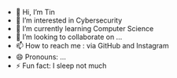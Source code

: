 - 👋 Hi, I’m Tin
- 👀 I’m interested in Cybersecurity 
- 🌱 I’m currently learning Computer Science
- 💞️ I’m looking to collaborate on ...
- 📫 How to reach me : via GitHub and Instagram
- 😄 Pronouns: ...
- ⚡ Fun fact: I sleep not much

<!---
tinletrongCS/tinletrongCS is a ✨ special ✨ repository because its `README.md` (this file) appears on your GitHub profile.
You can click the Preview link to take a look at your changes.
--->
